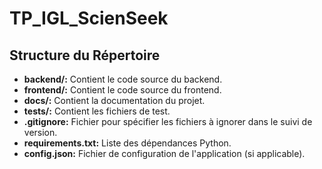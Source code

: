 # TP_IGL_ScienSeek
## Structure du Répertoire

- **backend/:** Contient le code source du backend.
- **frontend/:** Contient le code source du frontend.
- **docs/:** Contient la documentation du projet.
- **tests/:** Contient les fichiers de test.
- **.gitignore:** Fichier pour spécifier les fichiers à ignorer dans le suivi de version.
- **requirements.txt:** Liste des dépendances Python.
- **config.json:** Fichier de configuration de l'application (si applicable).
